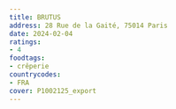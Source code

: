 ```yaml
---
title: BRUTUS
address: 28 Rue de la Gaité, 75014 Paris
date: 2024-02-04
ratings:
- 4
foodtags:
- crêperie
countrycodes:
- FRA
cover: P1002125_export
---
```

